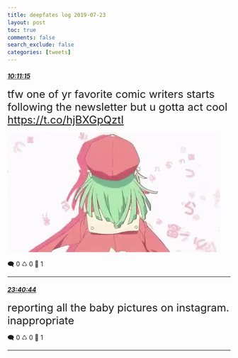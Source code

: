 ```yaml
---
title: deepfates log 2019-07-23
layout: post
toc: true
comments: false
search_exclude: false
categories: [tweets]
---
```



#### <a href = "https://twitter.com/deepfates/status/1153699103630454787">*10:11:15*</a>

<font size="5">tfw one of yr favorite comic writers starts following the newsletter but u gotta act cool  https://t.co/hjBXGpQztI</font>

![image from twitter](/images/from_twitter/EALDNTrVAAIdeu5.jpg)


🗨️ 0 ♺ 0 🤍  1   

---
    
#### <a href = "https://twitter.com/deepfates/status/1153902818048167937">*23:40:44*</a>

<font size="5">reporting all the baby pictures on instagram. inappropriate</font>



🗨️ 0 ♺ 0 🤍  1   

---
    
            


